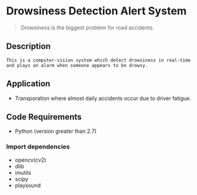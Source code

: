 # Drowsiness Detection Alert System

 > Drowsiness is the biggest problem for road accidents.
       
## Description  
```This is a computer-vision system which detect drowsiness in real-time and plays an alarm when someone appears to be drowsy.```

## Application
 - Transporation where almost daily accidents occur due to driver fatigue.

## Code Requirements
 - Python (version greater than 2.7)
 
 ### Import dependencies
  - opencv(cv2)
  - dlib
  - imutils
  - scipy
  - playsound
  
